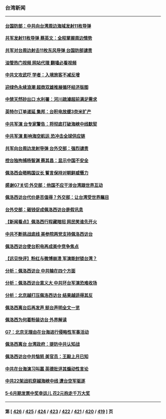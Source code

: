 ### 台湾新闻
---
#### [台国防部：中共向台湾周边海域发射11枚导弹](../../pages/ncid1349361/n13795371.md?08042045) 
#### [共军发射11枚导弹 蔡英文：全程掌握周边情势](../../pages/ncid1349361/n13795438.md?08042045) 
#### [共军对台周边射击11枚东风导弹 台国防部谴责](../../pages/ncid1349361/n13795502.md?08042045) 
#### [油管热门视频 网站代理 翻墙必看视频](http://209.222.30.114:81/youtube.html?08042045)
#### [中共文攻武吓 学者：入境旅客不减反增](../../pages/ncid1349361/n13795445.md?08042045) 
#### [迎绿色永续浪潮 超商双雄推展循环经济版图](../../pages/ncid1349361/n13795443.md?08042045) 
#### [中禁天然砂出口 水利署：河川疏濬超前满足需求](../../pages/ncid1349361/n13795433.md?08042045) 
#### [英特尔订单递延 集邦：台积电放缓3奈米扩产](../../pages/ncid1349361/n13795449.md?08042045) 
#### [中共军演 台专家警告：将彻底打破海峡中线默契](../../pages/ncid1349361/n13795450.md?08042045) 
#### [中共军演 影响海空航运 恐冲击全球供应链](../../pages/ncid1349361/n13795437.md?08042045) 
#### [共军向台周边发射导弹 台外交部：强烈谴责](../../pages/ncid1349361/n13795447.md?08042045) 
#### [控台独拘捕杨智渊 蔡其昌：显示中国不安全](../../pages/ncid1349361/n13795350.md?08042045) 
#### [佩洛西会晤韩国议长 誓言保持对朝鲜威慑力](../../pages/ncid1349361/n13795357.md?08042045) 
#### [感谢G7关切 外交部：他国不应干涉台湾跟世界互动](../../pages/ncid1349361/n13795332.md?08042045) 
#### [佩洛西访台代价是否值得？外交部：让台湾受世界瞩目](../../pages/ncid1349361/n13795330.md?08042045) 
#### [台外交部：砸钱促成佩洛西访台是假讯息](../../pages/ncid1349361/n13795314.md?08042045) 
#### [【新闻看点】佩洛西行程藏暗招 网民笑谁先开火](../../pages/ncid1349361/n13794998.md?08042045) 
#### [中共不断挑战底线 美参院两党支持佩洛西访台](../../pages/ncid1349361/n13795124.md?08042045) 
#### [佩洛西访台使台积电再成美中竞争焦点](../../pages/ncid1349361/n13795118.md?08042045) 
#### [【远见快评】粉红与微博崩溃 军演能封锁台湾？](../../pages/ncid1349361/n13795010.md?08042045) 
#### [分析：佩洛西访台 中共输在四个方面](../../pages/ncid1349361/n13794891.md?08042045) 
#### [分析：佩洛西访台意义大 中共环台军演恐难收场](../../pages/ncid1349361/n13794703.md?08042045) 
#### [分析：北京越打压佩洛西访台 结果越适得其反](../../pages/ncid1349361/n13794881.md?08042045) 
#### [佩洛西离台后再发声 挺台声明全文一览](../../pages/ncid1349361/n13794931.md?08042045) 
#### [佩洛西为何着粉装访台 外界解读](../../pages/ncid1349361/n13794865.md?08042045) 
#### [G7：北京无理由在台海进行侵略性军事活动](../../pages/ncid1349361/n13794854.md?08042045) 
#### [佩洛西离台 台湾政府：提防中共认知战](../../pages/ncid1349361/n13794779.md?08042045) 
#### [佩洛西访台中共恼怒 美官员：王毅上月已知](../../pages/ncid1349361/n13794764.md?08042045) 
#### [中共在台海演习叫嚣 英德批评其煽动性言论](../../pages/ncid1349361/n13794857.md?08042045) 
#### [中共22架战机穿越海峡中线 遭台空军驱逐](../../pages/ncid1349361/n13794836.md?08042045) 
#### [5-6月期发票中奖幸运儿 花2元抱走千万大奖](../../pages/ncid1349361/n13794796.md?08042045) 

---
#### 第 [ [426](./426.md?08042045) / [425](./425.md?08042045) / [424](./424.md?08042045) / [423](./423.md?08042045) / [422](./422.md?08042045) / [421](./421.md?08042045) / [420](./420.md?08042045) / [419](./419.md?08042045) ] 页
